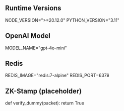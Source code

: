 ## Runtime Versions
NODE_VERSION=">=20.12.0"
PYTHON_VERSION="3.11"

## OpenAI Model
MODEL_NAME="gpt-4o-mini"

## Redis
REDIS_IMAGE="redis:7-alpine"
REDIS_PORT=6379

## ZK-Stamp (placeholder)
def verify_dummy(packet):
    return True
